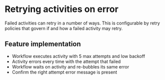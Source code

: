 # Retrying activities on error

Failed activities can retry in a number of ways. This is configurable by retry policies that govern if and
how a failed activity may retry.

## Feature implementation

* Workflow executes activity with 5 max attempts and low backoff
* Activity errors every time with the attempt that failed
* Workflow waits on activity and re-bubbles its same error
* Confirm the right attempt error message is present